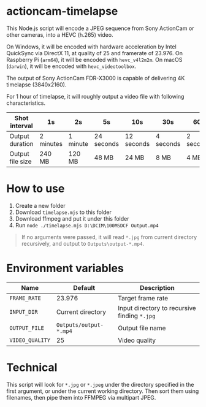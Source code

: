 # actioncam-timelapse

This Node.js script will encode a JPEG sequence from Sony ActionCam or other cameras, into a HEVC (h.265) video.

On Windows, it will be encoded with hardware acceleration by Intel QuickSync via DirectX 11, at quality of 25 and framerate of 23.976. On Raspberry Pi (`arm64`), it will be encoded with `hevc_v4l2m2m`. On macOS (`darwin`), it will be encoded with `hevc_videotoolbox`.

The output of Sony ActionCam FDR-X3000 is capable of delivering 4K timelapse (3840x2160).

For 1 hour of timelapse, it will roughly output a video file with following characteristics.

| Shot interval | 1s | 2s | 5s | 10s | 30s | 60s |
| - | - | - | - | - | - | - |
| Output duration | 2 minutes | 1 minute | 24 seconds | 12 seconds | 4 seconds | 2 seconds |
| Output file size | 240 MB | 120 MB | 48 MB | 24 MB | 8 MB | 4 MB |

# How to use

1. Create a new folder
1. Download `timelapse.mjs` to this folder
1. Download ffmpeg and put it under this folder
1. Run `node ./timelapse.mjs D:\DCIM\100MSDCF Output.mp4`

> If no arguments were passed, it will read `*.jpg` from current directory recursively, and output to `Outputs\output-*.mp4`.

# Environment variables

| Name | Default | Description |
| - | - | - |
| `FRAME_RATE` | 23.976 | Target frame rate |
| `INPUT_DIR` | Current directory | Input directory to recursive finding `*.jpg` |
| `OUTPUT_FILE` | `Outputs/output-*.mp4` | Output file name |
| `VIDEO_QUALITY` | 25 | Video quality |

# Technical

This script will look for `*.jpg` or `*.jpeg` under the directory specified in the first argument, or under the current working directory. Then sort them using filenames, then pipe them into FFMPEG via multipart JPEG.
